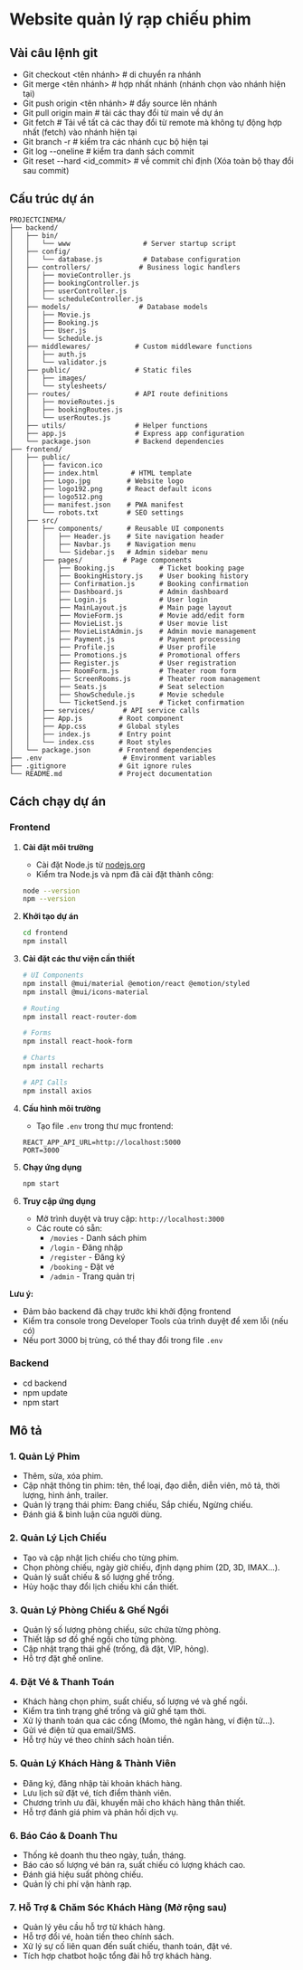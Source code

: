 # Website quản lý rạp chiếu phim

## Vài câu lệnh git
- Git checkout <tên nhánh> # di chuyển ra nhánh
- Git merge <tên nhánh> # hợp nhất nhánh (nhánh chọn vào nhánh hiện tại)
- Git push origin <tên nhánh> # đẩy source lên nhánh
- Git pull origin main # tải các thay đổi từ main về dự án
- Git fetch # Tải về tất cả các thay đổi từ remote mà không tự động hợp nhất (fetch) vào nhánh hiện tại
- Git branch -r # kiểm tra các nhánh cục bộ hiện tại
- Git log --oneline # kiểm tra danh sách commit
- Git reset --hard <id_commit> # về commit chỉ định (Xóa toàn bộ thay đổi sau commit)

## Cấu trúc dự án
```
PROJECTCINEMA/
├── backend/
│   ├── bin/
│   │   └── www                  # Server startup script
│   ├── config/
│   │   └── database.js          # Database configuration
│   ├── controllers/            # Business logic handlers
│   │   ├── movieController.js
│   │   ├── bookingController.js
│   │   ├── userController.js
│   │   └── scheduleController.js
│   ├── models/                 # Database models
│   │   ├── Movie.js
│   │   ├── Booking.js
│   │   ├── User.js
│   │   └── Schedule.js
│   ├── middlewares/           # Custom middleware functions
│   │   ├── auth.js
│   │   └── validator.js
│   ├── public/                # Static files
│   │   ├── images/
│   │   └── stylesheets/
│   ├── routes/                # API route definitions
│   │   ├── movieRoutes.js
│   │   ├── bookingRoutes.js
│   │   └── userRoutes.js
│   ├── utils/                 # Helper functions
│   ├── app.js                 # Express app configuration
│   └── package.json           # Backend dependencies
├── frontend/
│   ├── public/
│   │   ├── favicon.ico
│   │   ├── index.html        # HTML template
│   │   ├── Logo.jpg         # Website logo
│   │   ├── logo192.png      # React default icons
│   │   ├── logo512.png
│   │   ├── manifest.json    # PWA manifest
│   │   └── robots.txt       # SEO settings
│   ├── src/
│   │   ├── components/      # Reusable UI components
│   │   │   ├── Header.js    # Site navigation header
│   │   │   ├── Navbar.js    # Navigation menu
│   │   │   └── Sidebar.js   # Admin sidebar menu
│   │   ├── pages/          # Page components
│   │   │   ├── Booking.js           # Ticket booking page
│   │   │   ├── BookingHistory.js    # User booking history
│   │   │   ├── Confirmation.js      # Booking confirmation
│   │   │   ├── Dashboard.js         # Admin dashboard
│   │   │   ├── Login.js             # User login
│   │   │   ├── MainLayout.js        # Main page layout
│   │   │   ├── MovieForm.js         # Movie add/edit form
│   │   │   ├── MovieList.js         # User movie list
│   │   │   ├── MovieListAdmin.js    # Admin movie management
│   │   │   ├── Payment.js           # Payment processing
│   │   │   ├── Profile.js           # User profile
│   │   │   ├── Promotions.js        # Promotional offers
│   │   │   ├── Register.js          # User registration
│   │   │   ├── RoomForm.js          # Theater room form
│   │   │   ├── ScreenRooms.js       # Theater room management
│   │   │   ├── Seats.js             # Seat selection
│   │   │   ├── ShowSchedule.js      # Movie schedule
│   │   │   └── TicketSend.js        # Ticket confirmation
│   │   ├── services/       # API service calls
│   │   ├── App.js         # Root component
│   │   ├── App.css        # Global styles
│   │   ├── index.js       # Entry point
│   │   └── index.css      # Root styles
│   └── package.json       # Frontend dependencies
├── .env                    # Environment variables
├── .gitignore             # Git ignore rules
└── README.md              # Project documentation
```

## Cách chạy dự án
### Frontend
1. **Cài đặt môi trường**
   - Cài đặt Node.js từ [nodejs.org](https://nodejs.org/)
   - Kiểm tra Node.js và npm đã cài đặt thành công:
   ```bash
   node --version
   npm --version
   ```

2. **Khởi tạo dự án**
   ```bash
   cd frontend
   npm install
   ```

3. **Cài đặt các thư viện cần thiết**
   ```bash
   # UI Components
   npm install @mui/material @emotion/react @emotion/styled
   npm install @mui/icons-material

   # Routing
   npm install react-router-dom

   # Forms
   npm install react-hook-form

   # Charts
   npm install recharts

   # API Calls
   npm install axios
   ```

4. **Cấu hình môi trường**
   - Tạo file `.env` trong thư mục frontend:
   ```env
   REACT_APP_API_URL=http://localhost:5000
   PORT=3000
   ```

5. **Chạy ứng dụng**
   ```bash
   npm start
   ```

6. **Truy cập ứng dụng**
   - Mở trình duyệt và truy cập: `http://localhost:3000`
   - Các route có sẵn:
     - `/movies` - Danh sách phim
     - `/login` - Đăng nhập
     - `/register` - Đăng ký
     - `/booking` - Đặt vé
     - `/admin` - Trang quản trị

**Lưu ý:**
- Đảm bảo backend đã chạy trước khi khởi động frontend
- Kiểm tra console trong Developer Tools của trình duyệt để xem lỗi (nếu có)
- Nếu port 3000 bị trùng, có thể thay đổi trong file `.env`

### Backend
- cd backend
- npm update
- npm start

## Mô tả
### 1. Quản Lý Phim
- Thêm, sửa, xóa phim.
- Cập nhật thông tin phim: tên, thể loại, đạo diễn, diễn viên, mô tả, thời lượng, hình ảnh, trailer.
- Quản lý trạng thái phim: Đang chiếu, Sắp chiếu, Ngừng chiếu.
- Đánh giá & bình luận của người dùng.

### 2. Quản Lý Lịch Chiếu
- Tạo và cập nhật lịch chiếu cho từng phim.
- Chọn phòng chiếu, ngày giờ chiếu, định dạng phim (2D, 3D, IMAX...).
- Quản lý suất chiếu & số lượng ghế trống.
- Hủy hoặc thay đổi lịch chiếu khi cần thiết.

### 3. Quản Lý Phòng Chiếu & Ghế Ngồi
- Quản lý số lượng phòng chiếu, sức chứa từng phòng.
- Thiết lập sơ đồ ghế ngồi cho từng phòng.
- Cập nhật trạng thái ghế (trống, đã đặt, VIP, hỏng).
- Hỗ trợ đặt ghế online.

### 4. Đặt Vé & Thanh Toán
- Khách hàng chọn phim, suất chiếu, số lượng vé và ghế ngồi.
- Kiểm tra tình trạng ghế trống và giữ ghế tạm thời.
- Xử lý thanh toán qua các cổng (Momo, thẻ ngân hàng, ví điện tử...).
- Gửi vé điện tử qua email/SMS.
- Hỗ trợ hủy vé theo chính sách hoàn tiền.

### 5. Quản Lý Khách Hàng & Thành Viên
- Đăng ký, đăng nhập tài khoản khách hàng.
- Lưu lịch sử đặt vé, tích điểm thành viên.
- Chương trình ưu đãi, khuyến mãi cho khách hàng thân thiết.
- Hỗ trợ đánh giá phim và phản hồi dịch vụ.

### 6. Báo Cáo & Doanh Thu
- Thống kê doanh thu theo ngày, tuần, tháng.
- Báo cáo số lượng vé bán ra, suất chiếu có lượng khách cao.
- Đánh giá hiệu suất phòng chiếu.
- Quản lý chi phí vận hành rạp.

### 7. Hỗ Trợ & Chăm Sóc Khách Hàng (Mở rộng sau)
- Quản lý yêu cầu hỗ trợ từ khách hàng.
- Hỗ trợ đổi vé, hoàn tiền theo chính sách.
- Xử lý sự cố liên quan đến suất chiếu, thanh toán, đặt vé.
- Tích hợp chatbot hoặc tổng đài hỗ trợ khách hàng.

